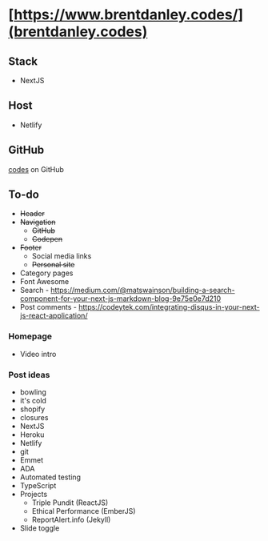 # [https://www.brentdanley.codes/](brentdanley.codes)

## Stack
- NextJS

## Host
- Netlify

## GitHub
[codes](https://github.com/brentdanley/codes) on GitHub

## To-do
- ~~Header~~
- ~~Navigation~~
    - ~~GitHub~~
    - ~~Codepen~~
- ~~Footer~~
    - Social media links
    - ~~Personal site~~
- Category pages
- Font Awesome
- Search - https://medium.com/@matswainson/building-a-search-component-for-your-next-js-markdown-blog-9e75e0e7d210
- Post comments - https://codeytek.com/integrating-disqus-in-your-next-js-react-application/

### Homepage
- Video intro

### Post ideas
- bowling
- it's cold
- shopify
- closures
- NextJS
- Heroku
- Netlify
- git
- Emmet
- ADA
- Automated testing
- TypeScript
- Projects
    - Triple Pundit (ReactJS)
    - Ethical Performance (EmberJS)
    - ReportAlert.info (Jekyll)
- Slide toggle
